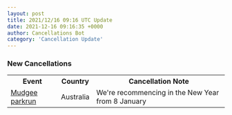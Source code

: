 ```yaml
---
layout: post
title: 2021/12/16 09:16 UTC Update
date: 2021-12-16 09:16:35 +0000
author: Cancellations Bot
category: 'Cancellation Update'
---
```


<h3>New Cancellations</h3>
<div class='hscrollable'>
<table style='width: 100%'>
    <tr>
        <th>Event</th>
        <th>Country</th>
        <th>Cancellation Note</th>
    </tr>
    <tr>
        <td><a href="https://www.parkrun.com.au/mudgee">Mudgee parkrun</a></td>
        <td>Australia</td>
        <td>We're recommencing in the New Year from 8 January</td>
    </tr>
</table>
</div>

